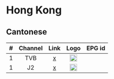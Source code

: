 <h1>Hong Kong</h1>

<h2>Cantonese</h2>

| #   | Channel         | Link  | Logo | EPG id |
|:---:|:---------------:|:-----:|:----:|:------:|
| 1   | TVB   			|[x]()  |<img height="20" src="https://imgur.com/a/nat7vBm"/> | |
| 1   | J2   			|[x]()  |<img height="20" src="https://imgur.com/eiOeceO"/> | |